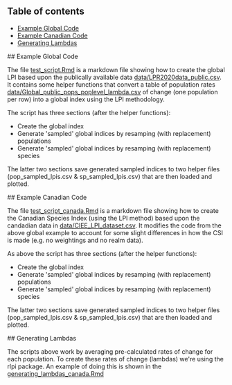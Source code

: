 ## Table of contents
* [Example Global Code](#global_code)
* [Example Canadian Code](#canadian_code)
* [Generating Lambdas](#lambdas)

<a name="global_code"/>
## Example Global Code

The file [test_script.Rmd](test_script.Rmd) is a markdown file showing how to create the global LPI based upon the publically available data [data/LPR2020data_public.csv](data/LPR2020data_public.csv). It contains some helper functions that convert a table of population rates [data/Global_public_pops_poplevel_lambda.csv](data/Global_public_pops_poplevel_lambda.csv) of change (one population per row) into a global index using the LPI methodology.

The script has three sections (after the helper functions):

* Create the global index
* Generate 'sampled' global indices by resamping (with replacement) populations
* Generate 'sampled' global indices by resamping (with replacement) species

The latter two sections save generated sampled indices to two helper files (pop_sampled_lpis.csv & sp_sampled_lpis.csv) that are then loaded and plotted.
	
<a name="canadian_code"/>
## Example Canadian Code

The file [test_script_canada.Rmd](test_script_canada.Rmd) is a markdown file showing how to create the Canadian Species Index (using the LPI method) based upon the candadian data in [data/CIEE_LPI_dataset.csv](data/CIEE_LPI_dataset.csv). It modifies the code from the above global example to account for some slight differences in how the CSI is made (e.g. no weightings and no realm data).

As above the script has three sections (after the helper functions):

* Create the global index
* Generate 'sampled' global indices by resamping (with replacement) populations
* Generate 'sampled' global indices by resamping (with replacement) species

The latter two sections save generated sampled indices to two helper files (pop_sampled_lpis.csv & sp_sampled_lpis.csv) that are then loaded and plotted.
	
<a name="lambdas"/>
## Generating Lambdas

The scripts above work by averaging pre-calculated rates of change for each population. To create these rates of change (lambdas) we're using the rlpi package. An example of doing this is shown in the [generating_lambdas_canada.Rmd](generating_lambdas_canada.Rmd)

